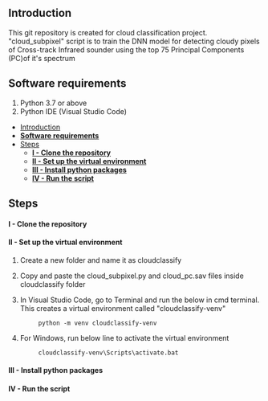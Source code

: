 ## Introduction
This git repository is created for cloud classification project. "cloud_subpixel" script is to train the DNN model for detecting cloudy pixels of Cross-track Infrared sounder using the top 75 Principal Components (PC)of it's spectrum 

## **Software requirements**
1. Python 3.7 or above
2. Python IDE (Visual Studio Code)

- [Introduction](#introduction)
- [**Software requirements**](#software-requirements)
- [Steps](#steps)
    - [**I - Clone the repository**](#i---clone-the-repository)
    - [**II - Set up the virtual environment**](#ii---set-up-the-virtual-environment)
    - [**III - Install python packages**](#iii---install-python-packages)
    - [**IV - Run the script**](#iv---run-the-script)

## Steps

#### **I - Clone the repository**

#### **II - Set up the virtual environment**
1. Create a new folder and name it as cloudclassify
2. Copy and paste the cloud_subpixel.py and cloud_pc.sav files inside cloudclassify folder
3. In Visual Studio Code, go to Terminal and run the below in cmd terminal. This creates a virtual environment called "cloudclassify-venv"
   
            python -m venv cloudclassify-venv
4. For Windows, run below line to activate the virtual environment
   
            cloudclassify-venv\Scripts\activate.bat
#### **III - Install python packages**
#### **IV - Run the script**
